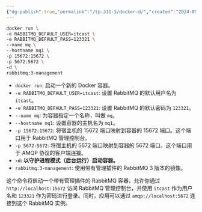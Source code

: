 ```yaml
---
{"dg-publish":true,"permalink":"/tp-311-5/docker-d/","created":"2024-05-22T09:41:20.708+08:00","updated":"2024-06-01T10:50:23.601+08:00"}
---
```


```zsh
docker run \
-e RABBITMQ_DEFAULT_USER=itcast \
-e RABBITMQ_DEFAULT_PASS=123321 \
--name mq \
--hostname mq1 \
-p 15672:15672 \
-p 5672:5672 \
-d \
rabbitmq:3-management
```

- `docker run`: 启动一个新的 Docker 容器。
- `-e RABBITMQ_DEFAULT_USER=itcast`: 设置 RabbitMQ 的默认用户名为 `itcast`。
- `-e RABBITMQ_DEFAULT_PASS=123321`: 设置 RabbitMQ 的默认密码为 `123321`。
- `--name mq`: 为容器指定一个名称，叫做 `mq`。
- `--hostname mq1`: 设置容器的主机名为 `mq1`。
- `-p 15672:15672`: 将宿主机的 15672 端口映射到容器的 15672 端口。这个端口用于 RabbitMQ 管理控制台。
- `-p 5672:5672`: 将宿主机的 5672 端口映射到容器的 5672 端口。这个端口用于 AMQP 协议的客户端连接。
- **`-d`: 以守护进程模式（后台运行）启动容器。**
- `rabbitmq:3-management`: 使用带有管理插件的 RabbitMQ 3 版本的镜像。

这个命令将启动一个带有管理插件的 RabbitMQ 容器，允许你通过 `http://localhost:15672` 访问 RabbitMQ 管理控制台，并使用 `itcast` 作为用户名和 `123321` 作为密码进行登录。同时，应用可以通过 `amqp://localhost:5672` 连接到这个 RabbitMQ 实例。